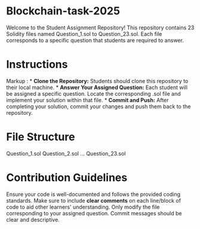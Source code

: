 # Blockchain-task-2025
Welcome to the Student Assignment Repository! This repository contains 23 Solidity files named Question_1.sol to Question_23.sol. Each file corresponds to a specific question that students are required to answer.
# Instructions
 Markup : * **Clone the Repository:** Students should clone this repository to their local machine.
          * **Answer Your Assigned Question:** Each student will be assigned a specific question. Locate the corresponding .sol file and implement your solution within that file.
          * **Commit and Push:** After completing your solution, commit your changes and push them back to the repository.
# File Structure
Question_1.sol
Question_2.sol
...
Question_23.sol
# Contribution Guidelines
Ensure your code is well-documented and follows the provided coding standards.
Make sure to include **clear comments** on each line/block of code to aid other learners' understanding.
Only modify the file corresponding to your assigned question.
Commit messages should be clear and descriptive.
